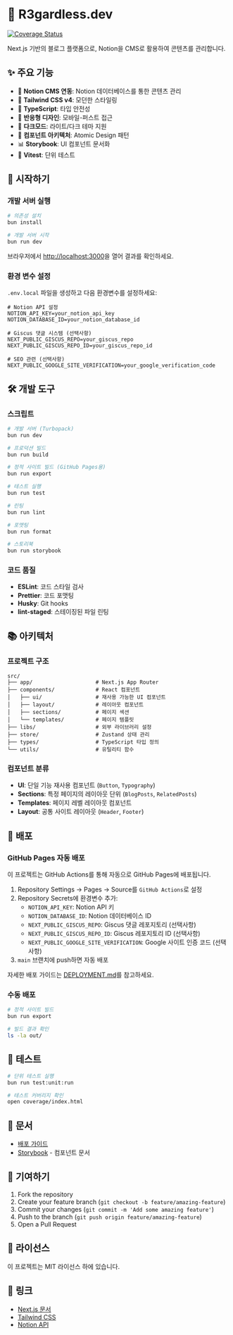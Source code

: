 # 🚀 R3gardless.dev

[![Coverage Status](https://codecov.io/gh/R3gardless/r3gardless.dev/branch/main/graph/badge.svg)](https://codecov.io/gh/R3gardless/r3gardless.dev)

Next.js 기반의 블로그 플랫폼으로, Notion을 CMS로 활용하여 콘텐츠를 관리합니다.

## ✨ 주요 기능

- 📝 **Notion CMS 연동**: Notion 데이터베이스를 통한 콘텐츠 관리
- 🎨 **Tailwind CSS v4**: 모던한 스타일링
- 🔧 **TypeScript**: 타입 안전성
- 📱 **반응형 디자인**: 모바일-퍼스트 접근
- 🌙 **다크모드**: 라이트/다크 테마 지원
- 🧩 **컴포넌트 아키텍처**: Atomic Design 패턴
- 📊 **Storybook**: UI 컴포넌트 문서화
- 🧪 **Vitest**: 단위 테스트

## 🚀 시작하기

### 개발 서버 실행

```bash
# 의존성 설치
bun install

# 개발 서버 시작
bun run dev
```

브라우저에서 [http://localhost:3000](http://localhost:3000)을 열어 결과를 확인하세요.

### 환경 변수 설정

`.env.local` 파일을 생성하고 다음 환경변수를 설정하세요:

```env
# Notion API 설정
NOTION_API_KEY=your_notion_api_key
NOTION_DATABASE_ID=your_notion_database_id

# Giscus 댓글 시스템 (선택사항)
NEXT_PUBLIC_GISCUS_REPO=your_giscus_repo
NEXT_PUBLIC_GISCUS_REPO_ID=your_giscus_repo_id

# SEO 관련 (선택사항)
NEXT_PUBLIC_GOOGLE_SITE_VERIFICATION=your_google_verification_code
```

## 🛠 개발 도구

### 스크립트

```bash
# 개발 서버 (Turbopack)
bun run dev

# 프로덕션 빌드
bun run build

# 정적 사이트 빌드 (GitHub Pages용)
bun run export

# 테스트 실행
bun run test

# 린팅
bun run lint

# 포맷팅
bun run format

# 스토리북
bun run storybook
```

### 코드 품질

- **ESLint**: 코드 스타일 검사
- **Prettier**: 코드 포맷팅  
- **Husky**: Git hooks
- **lint-staged**: 스테이징된 파일 린팅

## 📚 아키텍처

### 프로젝트 구조

```
src/
├── app/                    # Next.js App Router
├── components/             # React 컴포넌트
│   ├── ui/                 # 재사용 가능한 UI 컴포넌트
│   ├── layout/             # 레이아웃 컴포넌트
│   ├── sections/           # 페이지 섹션
│   └── templates/          # 페이지 템플릿
├── libs/                   # 외부 라이브러리 설정
├── store/                  # Zustand 상태 관리
├── types/                  # TypeScript 타입 정의
└── utils/                  # 유틸리티 함수
```

### 컴포넌트 분류

- **UI**: 단일 기능 재사용 컴포넌트 (`Button`, `Typography`)
- **Sections**: 특정 페이지의 레이아웃 단위 (`BlogPosts`, `RelatedPosts`)
- **Templates**: 페이지 레벨 레이아웃 컴포넌트
- **Layout**: 공통 사이트 레이아웃 (`Header`, `Footer`)

## 🚀 배포

### GitHub Pages 자동 배포

이 프로젝트는 GitHub Actions를 통해 자동으로 GitHub Pages에 배포됩니다.

1. Repository Settings → Pages → Source를 `GitHub Actions`로 설정
2. Repository Secrets에 환경변수 추가:
   - `NOTION_API_KEY`: Notion API 키
   - `NOTION_DATABASE_ID`: Notion 데이터베이스 ID
   - `NEXT_PUBLIC_GISCUS_REPO`: Giscus 댓글 레포지토리 (선택사항)
   - `NEXT_PUBLIC_GISCUS_REPO_ID`: Giscus 레포지토리 ID (선택사항)
   - `NEXT_PUBLIC_GOOGLE_SITE_VERIFICATION`: Google 사이트 인증 코드 (선택사항)
3. `main` 브랜치에 push하면 자동 배포

자세한 배포 가이드는 [DEPLOYMENT.md](./docs/DEPLOYMENT.md)를 참고하세요.

### 수동 배포

```bash
# 정적 사이트 빌드
bun run export

# 빌드 결과 확인
ls -la out/
```

## 🧪 테스트

```bash
# 단위 테스트 실행
bun run test:unit:run

# 테스트 커버리지 확인
open coverage/index.html
```

## 📖 문서

- [배포 가이드](./docs/DEPLOYMENT.md)
- [Storybook](http://localhost:6006) - 컴포넌트 문서

## 🤝 기여하기

1. Fork the repository
2. Create your feature branch (`git checkout -b feature/amazing-feature`)
3. Commit your changes (`git commit -m 'Add some amazing feature'`)
4. Push to the branch (`git push origin feature/amazing-feature`)
5. Open a Pull Request

## 📄 라이선스

이 프로젝트는 MIT 라이선스 하에 있습니다.

## 🔗 링크

- [Next.js 문서](https://nextjs.org/docs)
- [Tailwind CSS](https://tailwindcss.com)
- [Notion API](https://developers.notion.com)

